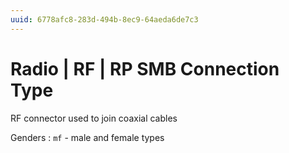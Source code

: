 ```yaml
---
uuid: 6778afc8-283d-494b-8ec9-64aeda6de7c3
---
```

# Radio | RF | RP SMB Connection Type

RF connector used to join coaxial cables

Genders
: `mf` - male and female types
